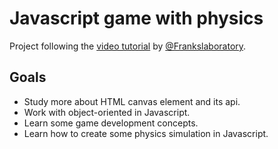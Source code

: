 # Javascript game with physics

Project following the [video tutorial](https://www.youtube.com/watch?v=U34l-Xz5ynU) by [@Frankslaboratory](https://www.youtube.com/channel/UCEqc149iR-ALYkGM6TG-7vQ).

## Goals
- Study more about HTML canvas element and its api.
- Work with object-oriented in Javascript.
- Learn some game development concepts.
- Learn how to create some physics simulation in Javascript.
